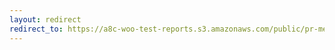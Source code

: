 ```yaml
---
layout: redirect
redirect_to: https://a8c-woo-test-reports.s3.amazonaws.com/public/pr-merge/38081/e2e/index.html
---
```

